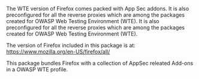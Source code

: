 The WTE version of Firefox comes packed with App Sec addons. It is also preconfigured for all the reverse proxies which are among the packages created for OWASP Web Testing Environment (WTE). It is also preconfigured for all the reverse proxies which are among the packages created for OWASP Web Testing Environment (WTE).

The version of Firefox included in this package is at: https://www.mozilla.org/en-US/firefox/all/

This package bundles Firefox with a collection of AppSec releated Add-ons in a OWASP WTE profile.

